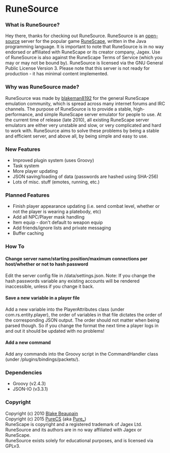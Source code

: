 RuneSource
=======================

### What is RuneSource?
Hey there, thanks for checking out RuneSource. RuneSource is an [open-source](http://www.opensource.org/) server for the popular game [RuneScape](runescape.com), written in the Java programming language. It is important to note that RuneSource is in no way endorsed or affiliated with RuneScape or its creator company, Jagex. Use of RuneSource is also against the RuneScape Terms of Service (which you may or may not be bound by). RuneSource is licensed via the GNU General Public License Version 3. Please note that this server is not ready for production - it has minimal content implemented.

### Why was RuneSource made?
RuneSource was made by [blakeman8192](https://github.com/blakeman8192) for the general RuneScape emulation community, which is spread across many internet forums and IRC channels. The purpose of RuneSource is to provide a stable, high-performance, and simple RuneScape server emulator for people to use. At the current time of release (late 2010), all existing RuneScape server emulators are either very unstable and slow, or very complicated and hard to work with. RuneSource aims to solve these problems by being a stable and efficient server, and above all, by being simple and easy to use.

### New Features
* Improved plugin system (uses Groovy)
* Task system
* More player updating
* JSON saving/loading of data (passwords are hashed using SHA-256)
* Lots of misc. stuff (emotes, running, etc.)

### Planned Features
* Finish player appearance updating (i.e. send combat level, whether or not the player is wearing a platebody, etc)
* Add all NPC/Player mask handling
* Item equip - don't default to weapon equip
* Add friends/ignore lists and private messaging
* Buffer caching

### How To
#### Change server name/starting position/maximum connections per host/whether or not to hash password
Edit the server config file in /data/settings.json.
Note: If you change the hash passwords variable any existing accounts will be rendered inaccessible, unless if you change it back.

#### Save a new variable in a player file
Add a new variable into the PlayerAttributes class (under com.rs.entity.player), the order of variables in that file
dictates the order of the corresponding JSON output. The order should not matter when being parsed though.
So if you change the format the next time a player logs in and out it should be updated with no problems!

#### Add a new command
Add any commands into the Groovy script in the CommandHandler class (under /plugins/bindings/packets/).

### Dependencies
* Groovy (v2.4.3)
* JSON-IO (v3.3.1)

### Copyright
Copyright (c) 2010  [Blake Beaupain](https://github.com/blakeman8192)  
Copyright (c) 2015  [PureCS](https://github.com/purecs) (aka [Pure_](https://www.moparscape.org/smf/index.php?action=profile;u=350406))  
RuneScape is copyright and a registered trademark of Jagex Ltd.  
RuneSource and its authors are in no way affiliated with Jagex or RuneScape.  
RuneSource exists solely for educational purposes, and is licensed via GPLv3.